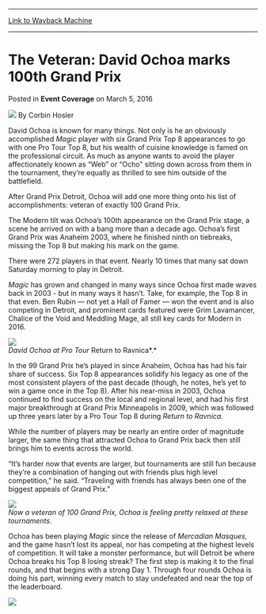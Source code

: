 
---
[Link to Wayback Machine](https://web.archive.org/web/20160309015157/http://magic.wizards.com/en/events/coverage/gpdet16/the-veteran-david-ochoa-marks-100th-gp-2016-05-03)

[_metadata_:author]:- "Corbin Hosler"
[_metadata_:description]:- "David Ochoa is known for many things. Not only is he an obviously accomplished Magic player with six Grand Prix Top 8 appearances to go with one Pro Tour Top 8, but his wealth of cuisine knowledge is famed on the professional circuit. As much as anyone wants to avoid the player affectionately known as “Web” or “Ocho” sitting down across from them in the tournament, they’re equally as thrilled to see him outside of the battlefield. After Grand Prix Detroit, Ochoa will add one more thing onto his list of accomplishments: veteran of exactly 100 Grand Prix."
[_metadata_:generator]:- "Drupal 7 (http://drupal.org)"
[_metadata_:node]:- "991811"
[_metadata_:path_date]:- "2016-05-03"
[_metadata_:publish_date]:- "2016-03-05"
[_metadata_:source]:- "div-main-content"
[_metadata_:title]:- "The Veteran: David Ochoa marks 100th Grand Prix"
[_metadata_:wayback_capture_timestamp]:- "2016-03-09 01:51:57"
[_metadata_:wayback_raw_url]:- "https://web.archive.org/web/20160309015157id_/http://magic.wizards.com/en/events/coverage/gpdet16/the-veteran-david-ochoa-marks-100th-gp-2016-05-03"
[_metadata_:wayback_url]:- "http://magic.wizards.com/en/events/coverage/gpdet16/the-veteran-david-ochoa-marks-100th-gp-2016-05-03"
---


The Veteran: David Ochoa marks 100th Grand Prix
===============================================



 Posted in **Event Coverage**
 on March 5, 2016 






![](https://media.magic.wizards.com/styles/auth_small/public/images/person/hosler.jpg)
By Corbin Hosler











David Ochoa is known for many things. Not only is he an obviously accomplished *Magic* player with six Grand Prix Top 8 appearances to go with one Pro Tour Top 8, but his wealth of cuisine knowledge is famed on the professional circuit. As much as anyone wants to avoid the player affectionately known as “Web” or “Ocho” sitting down across from them in the tournament, they’re equally as thrilled to see him outside of the battlefield.


After Grand Prix Detroit, Ochoa will add one more thing onto his list of accomplishments: veteran of exactly 100 Grand Prix.


The Modern tilt was Ochoa’s 100th appearance on the Grand Prix stage, a scene he arrived on with a bang more than a decade ago. Ochoa’s first Grand Prix was Anaheim 2003, where he finished ninth on tiebreaks, missing the Top 8 but making his mark on the game.


There were 272 players in that event. Nearly 10 times that many sat down Saturday morning to play in Detroit.


*Magic* has grown and changed in many ways since Ochoa first made waves back in 2003 - but in many ways it hasn’t. Take, for example, the Top 8 in that even. Ben Rubin — not yet a Hall of Famer — won the event and is also competing in Detroit, and prominent cards featured were Grim Lavamancer, Chalice of the Void and Meddling Mage, all still key cards for Modern in 2016.


![](https://media.wizards.com/legacy/mtg/images/daily/events/ptrtr12/david_ochoa.jpg)  
*David Ochoa at Pro Tour* Return to Ravnica*.*


In the 99 Grand Prix he’s played in since Anaheim, Ochoa has had his fair share of success. Six Top 8 appearances solidify his legacy as one of the most consistent players of the past decade (though, he notes, he’s yet to win a game once in the Top 8). After his near-miss in 2003, Ochoa continued to find success on the local and regional level, and had his first major breakthrough at Grand Prix Minneapolis in 2009, which was followed up three years later by a Pro Tour Top 8 during *Return to Ravnica.* 


While the number of players may be nearly an entire order of magnitude larger, the same thing that attracted Ochoa to Grand Prix back then still brings him to events across the world.


“It’s harder now that events are larger, but tournaments are still fun because they’re a combination of hanging out with friends plus high level competition,” he said. “Traveling with friends has always been one of the biggest appeals of Grand Prix.”


![](https://media.wizards.com/2016/events/gpdet16/gpdet16_veteran_ochoa-1.jpg)  
*Now a veteran of 100 Grand Prix, Ochoa is feeling pretty relaxed at these tournaments.*


Ochoa has been playing *Magic* since the release of *Mercadian Masques,* and the game hasn’t lost its appeal, nor has competing at the highest levels of competition. It will take a monster performance, but will Detroit be where Ochoa breaks his Top 8 losing streak? The first step is making it to the final rounds, and that begins with a strong Day 1. Through four rounds Ochoa is doing his part, winning every match to stay undefeated and near the top of the leaderboard.


![](https://media.wizards.com/2016/events/gpdet16/gpdet16_veteran_ochoa-2.jpg)







